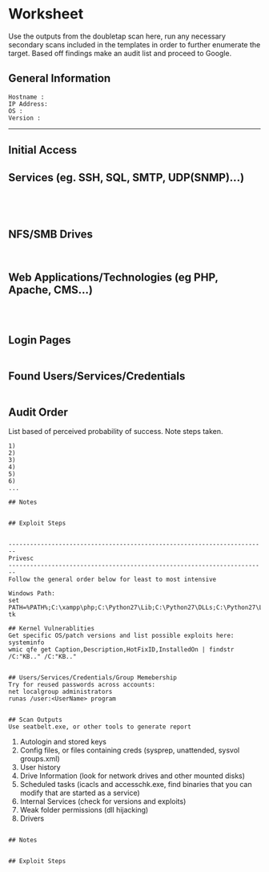# Worksheet
Use the outputs from the doubletap scan here, run any necessary secondary scans included in the templates
in order to further enumerate the target. Based off findings make an audit list and proceed to Google.

## General Information
```
Hostname :
IP Address:
OS :
Version :
```
------------------------------------------------------------------------
Initial Access
------------------------------------------------------------------------
## Services (eg. SSH, SQL, SMTP, UDP(SNMP)...)
```




```

## NFS/SMB Drives
```


```

## Web Applications/Technologies (eg PHP, Apache, CMS...)
```



```

## Login Pages
```

```

## Found Users/Services/Credentials
```

```

## Audit Order
List based of perceived probability of success. Note steps taken.
```
1)
2)
3)
4)
5)
6)
...

## Notes
```


```

## Exploit Steps
```


```

------------------------------------------------------------------------
Privesc
------------------------------------------------------------------------
Follow the general order below for least to most intensive

Windows Path:
set PATH=%PATH%;C:\xampp\php;C:\Python27\Lib;C:\Python27\DLLs;C:\Python27\Lib\lib-tk

## Kernel Vulnerablities
Get specific OS/patch versions and list possible exploits here:
systeminfo
wmic qfe get Caption,Description,HotFixID,InstalledOn | findstr /C:"KB.." /C:"KB.."
```


```

## Users/Services/Credentials/Group Memebership
Try for reused passwords across accounts:
net localgroup administrators
runas /user:<UserName> program
```


```

## Scan Outputs
Use seatbelt.exe, or other tools to generate report
```
1) Autologin and stored keys
2) Config files, or files containing creds (sysprep, unattended, sysvol groups.xml)
3) User history
4) Drive Information (look for network drives and other mounted disks)
5) Scheduled tasks (icacls and accesschk.exe, find binaries that you can modify that are started as a service)
6) Internal Services (check for versions and exploits)
7) Weak folder permissions (dll hijacking)
8) Drivers

```

## Notes
```


```

## Exploit Steps
```


```